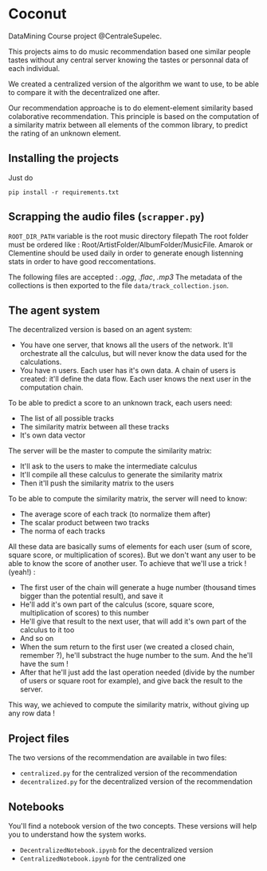 # Coconut

DataMining Course project @CentraleSupelec.

This projects aims to do music recommendation based one similar people tastes without any central server knowing the tastes or personnal data of each individual.

We created a centralized version of the algorithm we want to use, to be able to compare it with the decentralized one after. 

Our recommendation approache is to do element-element similarity based colaborative recommendation. This principle is based on the computation of a similarity matrix between all elements of the common library, to predict the rating of an unknown element.

## Installing the projects
Just do
```
pip install -r requirements.txt
```

## Scrapping the audio files (`scrapper.py`)
`ROOT_DIR_PATH` variable is the root music directory filepath
The root folder must be ordered like : Root/ArtistFolder/AlbumFolder/MusicFile.
Amarok or Clementine should be used daily in order to generate enough listenning stats in order to have good reccomentations.

The following files are accepted : *.ogg*, *.flac*, *.mp3*
The metadata of the collections is then exported to the file `data/track_collection.json`.

## The agent system
The decentralized version is based on an agent system:
- You have one server, that knows all the users of the network. It'll orchestrate all the calculus, but will never know the data used for the calculations.
- You have n users. Each user has it's own data. A chain of users is created: it'll define the data flow. Each user knows the next user in the computation chain.

To be able to predict a score to an unknown track, each users need:
- The list of all possible tracks
- The similarity matrix between all these tracks
- It's own data vector

The server will be the master to compute the similarity matrix:
- It'll ask to the users to make the intermediate calculus
- It'll compile all these calculus to generate the similarity matrix
- Then it'll push the similarity matrix to the users

To be able to compute the similarity matrix, the server will need to know:
- The average score of each track (to normalize them after)
- The scalar product between two tracks
- The norma of each tracks

All these data are basically sums of elements for each user (sum of score, square score, or multiplication of scores). But we don't want any user to be able to know the score of another user. 
To achieve that we'll use a trick ! (yeah!) : 
- The first user of the chain will generate a huge number (thousand times bigger than the potential result), and save it
- He'll add it's own part of the calculus (score, square score, multiplication of scores) to this number
- He'll give that result to the next user, that will add it's own part of the calculus to it too
- And so on
- When the sum return to the first user (we created a closed chain, remember ?), he'll substract the huge number to the sum. And the he'll have the sum !
- After that he'll just add the last operation needed (divide by the number of users or square root for example), and give back the result to the server.

This way, we achieved to compute the similarity matrix, without giving up any row data ! 

## Project files
The two versions of the recommendation are available in two files:
- `centralized.py` for the centralized version of the recommendation
- `decentralized.py` for the decentralized version of the recommendation

## Notebooks 
You'll find a notebook version of the two concepts. These versions will help you to understand how the system works. 
- `DecentralizedNotebook.ipynb` for the decentralized version
- `CentralizedNotebook.ipynb` for the centralized one
